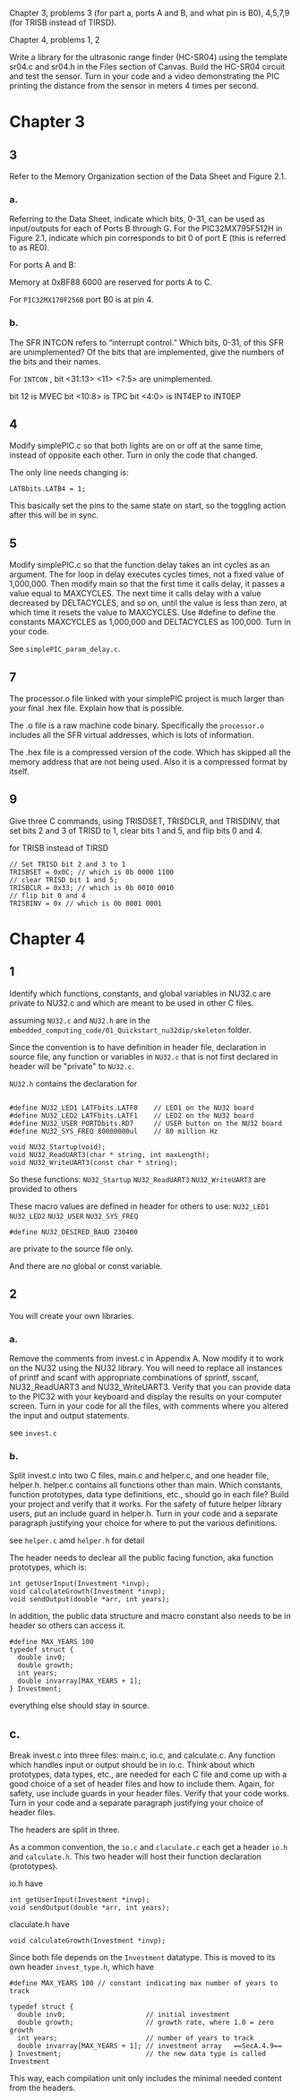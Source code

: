 
Chapter 3, problems 3 (for part a, ports A and B, and what pin is B0), 4,5,7,9 (for TRISB instead of TIRSD).

Chapter 4, problems 1, 2

Write a library for the ultrasonic range finder (HC-SR04) using the template sr04.c and sr04.h in the Files section of Canvas. Build the HC-SR04 circuit and test the sensor. Turn in your code and a video demonstrating the PIC printing the distance from the sensor in meters 4 times per second.

# Chapter 3

## 3 

Refer to the Memory Organization section of the Data Sheet and Figure 2.1.

### a. 
Referring to the Data Sheet, indicate which bits, 0-31, can be used as input/outputs for each of Ports B through G. For the PIC32MX795F512H in Figure 2.1, indicate which pin corresponds to bit 0 of port E (this is referred to as RE0).

For ports A and B:

Memory at 0xBF88 6000 are reserved for ports A to C.

For `PIC32MX170F256B` port B0 is at pin 4.

### b.
The SFR INTCON refers to “interrupt control.” Which bits, 0-31, of this SFR are
unimplemented? Of the bits that are implemented, give the numbers of the bits and
their names.

For `INTCON` , bit <31:13> <11> <7:5> are unimplemented.

bit 12 is MVEC 
bit <10:8> is TPC
bit <4:0> is INT4EP to INT0EP

## 4 

Modify simplePIC.c so that both lights are on or off at the same time, instead of opposite
each other. Turn in only the code that changed.

The only line needs changing is:
```
LATBbits.LATB4 = 1;
```

This basically set the pins to the same state on start, so the toggling action after this will be in sync.

## 5

Modify simplePIC.c so that the function delay takes an int cycles as an argument. The for loop in delay executes cycles times, not a fixed value of 1,000,000. Then modify main so that the first time it calls delay, it passes a value equal to MAXCYCLES. The next time it calls delay with a value decreased by DELTACYCLES, and so on, until the value is less than zero, at which time it resets the value to MAXCYCLES. Use #define to define the constants MAXCYCLES as 1,000,000 and DELTACYCLES as 100,000. Turn in your code.

See `simplePIC_param_delay.c`.

## 7 
The processor.o file linked with your simplePIC project is much larger than your final
.hex file. Explain how that is possible.

The .o file is a raw machine code binary. Specifically the `processor.o` includes all the SFR virtual addresses, which is lots of information. 

The .hex file is a compressed version of the code. Which has skipped all the memory address that are not being used. Also it is a compressed format by itself.

## 9

Give three C commands, using TRISDSET, TRISDCLR, and TRISDINV, that set bits 2
and 3 of TRISD to 1, clear bits 1 and 5, and flip bits 0 and 4.

for TRISB instead of TIRSD

```
// Set TRISD bit 2 and 3 to 1
TRISBSET = 0x0C; // which is 0b 0000 1100
// clear TRISD bit 1 and 5;
TRISBCLR = 0x33; // which is 0b 0010 0010
// flip bit 0 and 4
TRISBINV = 0x // which is 0b 0001 0001

```

# Chapter 4

## 1 

Identify which functions, constants, and global variables in NU32.c are private to NU32.c and which are meant to be used in other C files.

assuming `NU32.c` and `NU32.h` are in the `embedded_computing_code/01_Quickstart_nu32dip/skeleton` folder. 

Since the convention is to have definition in header file, declaration in source file, any function or variables in `NU32.c` that is not first declared in header will be "private" to `NU32.c`. 

`NU32.h` contains the declaration for
```

#define NU32_LED1 LATFbits.LATF0    // LED1 on the NU32 board
#define NU32_LED2 LATFbits.LATF1    // LED2 on the NU32 board
#define NU32_USER PORTDbits.RD7     // USER button on the NU32 board
#define NU32_SYS_FREQ 80000000ul    // 80 million Hz

void NU32_Startup(void);
void NU32_ReadUART3(char * string, int maxLength);
void NU32_WriteUART3(const char * string);
```

So these functions: `NU32_Startup` `NU32_ReadUART3` `NU32_WriteUART3` are provided to others


These macro values are defined in header for others to use: `NU32_LED1` `NU32_LED2` `NU32_USER` `NU32_SYS_FREQ`

```
#define NU32_DESIRED_BAUD 230400
```

are private to the source file only.

And there are no global or const variable.


## 2 


You will create your own libraries.

### a. 
Remove the comments from invest.c in Appendix A. Now modify it to work on the
NU32 using the NU32 library. You will need to replace all instances of printf and scanf with appropriate combinations of sprintf, sscanf, NU32_ReadUART3 and
NU32_WriteUART3. Verify that you can provide data to the PIC32 with your keyboard and display the results on your computer screen. Turn in your code for all the files, with comments where you altered the input and output statements.

see `invest.c`


### b.
Split invest.c into two C files, main.c and helper.c, and one header file, helper.h. helper.c contains all functions other than main. Which constants, function prototypes, data type definitions, etc., should go in each file? Build your project and verify that it works. For the safety of future helper library users, put an include guard in helper.h. Turn in your code and a separate paragraph justifying your choice for where to put the various definitions.

see `helper.c` amd `helper.h` for detail

The header needs to declear all the public facing function, aka function prototypes, which is:
```
int getUserInput(Investment *invp);     
void calculateGrowth(Investment *invp); 
void sendOutput(double *arr, int years);
```

In addition, the public data structure and macro constant also needs to be in header so others can access it. 

```
#define MAX_YEARS 100
typedef struct {
  double inv0;                    
  double growth;                  
  int years;                      
  double invarray[MAX_YEARS + 1]; 
} Investment;                     
```

everything else should stay in source.

## c.
Break invest.c into three files: main.c, io.c, and calculate.c. Any function which handles input or output should be in io.c. Think about which prototypes, data types, etc., are needed for each C file and come up with a good choice of a set of header files and how to include them. Again, for safety, use include guards in your header files. Verify that your code works. Turn in your code and a separate paragraph justifying your choice of header files.

The headers are split in three. 

As a common convention, the `io.c` and `claculate.c` each get a header `io.h` and `calculate.h`. This two header will host their function declaration (prototypes).

io.h have 
```
int getUserInput(Investment *invp);
void sendOutput(double *arr, int years);
```

claculate.h have 
```
void calculateGrowth(Investment *invp);
```

Since both file depends on the `Investment` datatype. This is moved to its own header `invest_type.h`, which have 

```
#define MAX_YEARS 100 // constant indicating max number of years to track

typedef struct {
  double inv0;                    // initial investment
  double growth;                  // growth rate, where 1.0 = zero growth
  int years;                      // number of years to track
  double invarray[MAX_YEARS + 1]; // investment array   ==SecA.4.9==
} Investment;                     // the new data type is called Investment
```

This way, each compilation unit only includes the minimal needed content from the headers. 